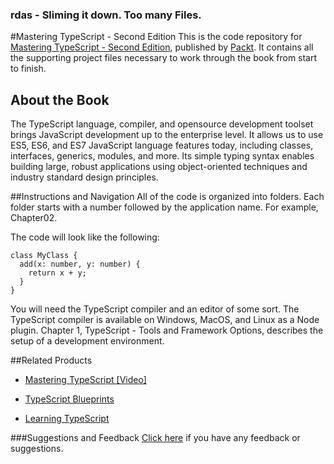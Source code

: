 ### rdas  - Sliming it down. Too many Files.

#Mastering TypeScript - Second Edition
This is the code repository for [Mastering TypeScript - Second Edition](https://www.packtpub.com/application-development/mastering-typescript-second-edition?utm_source=github&utm_medium=repository&utm_campaign=9781786468710), published by [Packt](https://www.packtpub.com/?utm_source=github). It contains all the supporting project files necessary to work through the book from start to finish.
## About the Book
The TypeScript language, compiler, and opensource development toolset brings JavaScript development up to the enterprise level. It allows us to use ES5, ES6, and ES7 JavaScript language features today, including classes, interfaces, generics, modules, and more. Its simple typing syntax enables building large, robust applications using object-oriented techniques and industry standard design principles.


##Instructions and Navigation
All of the code is organized into folders. Each folder starts with a number followed by the application name. For example, Chapter02.



The code will look like the following:
```
class MyClass {
  add(x: number, y: number) {
    return x + y;
  }
}
```

You will need the TypeScript compiler and an editor of some sort. The TypeScript compiler is available on Windows, MacOS, and Linux as a Node plugin. Chapter 1, TypeScript - Tools and Framework Options, describes the setup of a development environment.

##Related Products
* [Mastering TypeScript [Video]](https://www.packtpub.com/web-development/mastering-typescript-video?utm_source=github&utm_medium=repository&utm_campaign=9781782175650)

* [TypeScript Blueprints](https://www.packtpub.com/application-development/typescript-blueprints?utm_source=github&utm_medium=repository&utm_campaign=9781785887017)

* [Learning TypeScript](https://www.packtpub.com/web-development/learning-typescript?utm_source=github&utm_medium=repository&utm_campaign=9781783985548)

###Suggestions and Feedback
[Click here](https://docs.google.com/forms/d/e/1FAIpQLSe5qwunkGf6PUvzPirPDtuy1Du5Rlzew23UBp2S-P3wB-GcwQ/viewform) if you have any feedback or suggestions.
